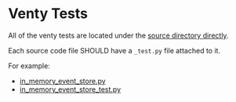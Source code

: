 # Venty Tests
All of the venty tests are located under the [source directory directly](/venty).

Each source code file SHOULD have a `_test.py` file attached to it.

For example:
* [in_memory_event_store.py](/venty/in_memory_event_store.py) 
* [in_memory_event_store_test.py](/venty/in_memory_event_store_test.py)